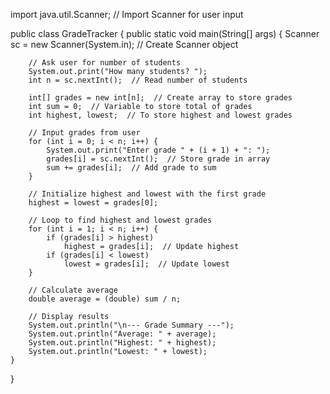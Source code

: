 import java.util.Scanner;  // Import Scanner for user input

public class GradeTracker {
    public static void main(String[] args) {
        Scanner sc = new Scanner(System.in);  // Create Scanner object

        // Ask user for number of students
        System.out.print("How many students? ");
        int n = sc.nextInt();  // Read number of students

        int[] grades = new int[n];  // Create array to store grades
        int sum = 0;  // Variable to store total of grades
        int highest, lowest;  // To store highest and lowest grades

        // Input grades from user
        for (int i = 0; i < n; i++) {
            System.out.print("Enter grade " + (i + 1) + ": ");
            grades[i] = sc.nextInt();  // Store grade in array
            sum += grades[i];  // Add grade to sum
        }

        // Initialize highest and lowest with the first grade
        highest = lowest = grades[0];

        // Loop to find highest and lowest grades
        for (int i = 1; i < n; i++) {
            if (grades[i] > highest)
                highest = grades[i];  // Update highest
            if (grades[i] < lowest)
                lowest = grades[i];  // Update lowest
        }

        // Calculate average
        double average = (double) sum / n;

        // Display results
        System.out.println("\n--- Grade Summary ---");
        System.out.println("Average: " + average);
        System.out.println("Highest: " + highest);
        System.out.println("Lowest: " + lowest);
    }
}
